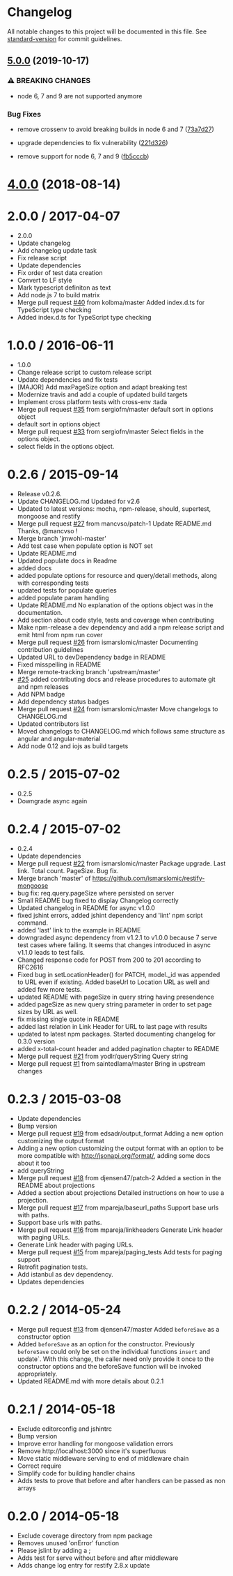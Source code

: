 # Changelog

All notable changes to this project will be documented in this file. See [standard-version](https://github.com/conventional-changelog/standard-version) for commit guidelines.

## [5.0.0](https://github.com/saintedlama/restify-mongoose/compare/v4.0.0...v5.0.0) (2019-10-17)


### ⚠ BREAKING CHANGES

* node 6, 7 and 9 are not supported anymore

### Bug Fixes

* remove crossenv to avoid breaking builds in node 6 and 7 ([73a7d27](https://github.com/saintedlama/restify-mongoose/commit/73a7d2796dc95efac817984ac5b2df9f2ff281f4))
* upgrade dependencies to fix vulnerability ([221d326](https://github.com/saintedlama/restify-mongoose/commit/221d3262ebb12f9fd3bebda8e7957cd17ea88ab5))


* remove support for node 6, 7 and 9 ([fb5cccb](https://github.com/saintedlama/restify-mongoose/commit/fb5cccb1726758d4afae70dab77d44c0ea06d327))

<a name="4.0.0"></a>
# [4.0.0](https://github.com/saintedlama/restify-mongoose/compare/v3.0.0...v4.0.0) (2018-08-14)



2.0.0 / 2017-04-07
==================

  * 2.0.0
  * Update changelog
  * Add changelog update task
  * Fix release script
  * Update dependencies
  * Fix order of test data creation
  * Convert to LF style
  * Mark typescript definiton as text
  * Add node.js 7 to build matrix
  * Merge pull request [#40](https://github.com/saintedlama/restify-mongoose/issues/40) from kolbma/master
    Added index.d.ts for TypeScript type checking
  * Added index.d.ts for TypeScript type checking

1.0.0 / 2016-06-11
==================

  * 1.0.0
  * Change release script to custom release script
  * Update dependencies and fix tests
  * [MAJOR] Add maxPageSize option and adapt breaking test
  * Modernize travis and add a couple of updated build targets
  * Implement cross platform tests with cross-env :tada
  * Merge pull request [#35](https://github.com/saintedlama/restify-mongoose/issues/35) from sergiofm/master
    default sort in options object
  * default sort in options object
  * Merge pull request [#33](https://github.com/saintedlama/restify-mongoose/issues/33) from sergiofm/master
    Select fields in the options object.
  * select fields in the options object.

0.2.6 / 2015-09-14
==================

  * Release v0.2.6.
  * Update CHANGELOG.md
    Updated for v2.6
  * Updated to latest versions: mocha, npm-release, should, supertest, mongoose and restify
  * Merge pull request [#27](https://github.com/saintedlama/restify-mongoose/issues/27) from mancvso/patch-1
    Update README.md
    Thanks, @mancvso !
  * Merge branch 'jmwohl-master'
  * Add test case when populate  option is NOT set
  * Update README.md
  * Updated populate docs in Readme
  * added docs
  * added populate options for resource and query/detail methods, along with corresponding tests
  * updated tests for populate queries
  * added populate param handling
  * Update README.md
    No explanation of the options object was in the documentation.
  * Add section about code style, tests and coverage when contributing
  * Make npm-release a dev dependency and add a npm release script and emit html from npm run cover
  * Merge pull request [#26](https://github.com/saintedlama/restify-mongoose/issues/26) from ismarslomic/master
    Documenting contribution guidelines
  * Updated  URL to devDependency badge in README
  * Fixed misspelling in README
  * Merge remote-tracking branch 'upstream/master'
  * [#25](https://github.com/saintedlama/restify-mongoose/issues/25) added contributing docs and release procedures to automate git and npm releases
  * Add NPM badge
  * Add dependency status badges
  * Merge pull request [#24](https://github.com/saintedlama/restify-mongoose/issues/24) from ismarslomic/master
    Move changelogs to CHANGELOG.md
  * Updated contributors list
  * Moved changelogs to CHANGELOG.md which follows same structure as angular and angular-material
  * Add node 0.12 and iojs as build targets

0.2.5 / 2015-07-02
==================

  * 0.2.5
  * Downgrade async again

0.2.4 / 2015-07-02
==================

  * 0.2.4
  * Update dependencies
  * Merge pull request [#22](https://github.com/saintedlama/restify-mongoose/issues/22) from ismarslomic/master
    Package upgrade. Last link. Total count. PageSize. Bug fix.
  * Merge branch 'master' of https://github.com/ismarslomic/restify-mongoose
  * bug fix: req.query.pageSize where persisted on server
  * Small README bug fixed to display Changelog correctly
  * Updated changelog in README for async v1.0.0
  * fixed jshint errors, added jshint dependency and 'lint' npm script command.
  * added 'last' link to the example in README
  * downgraded async dependency from v1.2.1 to v1.0.0 because 7 serve test cases where failing. It seems that changes introduced in async v1.1.0 leads to test fails.
  * Changed response code for POST from 200 to 201 according to RFC2616
  * Fixed bug in setLocationHeader() for PATCH, model._id was appended to URL even if existing.
    Added baseUrl to Location URL as well and added few more tests.
  * updated README with pageSize in query string having presendence
  * added pageSize as new query string parameter in order to set page sizes by URL as well.
  * fix missing single quote in README
  * added last relation in Link Header for URL to last page with results
  * updated to latest npm packages. Started documenting changelog for 0.3.0 version
  * added x-total-count header and added pagination chapter to README
  * Merge pull request [#21](https://github.com/saintedlama/restify-mongoose/issues/21) from yodlr/queryString
    Query string
  * Merge pull request [#1](https://github.com/saintedlama/restify-mongoose/issues/1) from saintedlama/master
    Bring in upstream changes

0.2.3 / 2015-03-08
==================

  * Update dependencies
  * Bump version
  * Merge pull request [#19](https://github.com/saintedlama/restify-mongoose/issues/19) from edsadr/output_format
    Adding a new option customizing the output format
  * Adding a new option customizing the output format with an option to be more compatible with http://jsonapi.org/format/, adding some docs about it too
  * add queryString
  * Merge pull request [#18](https://github.com/saintedlama/restify-mongoose/issues/18) from djensen47/patch-2
    Added a section in the README about projections
  * Added a section about projections
    Detailed instructions on how to use a projection.
  * Merge pull request [#17](https://github.com/saintedlama/restify-mongoose/issues/17) from mpareja/baseurl_paths
    Support base urls with paths.
  * Support base urls with paths.
  * Merge pull request [#16](https://github.com/saintedlama/restify-mongoose/issues/16) from mpareja/linkheaders
    Generate Link header with paging URLs.
  * Generate Link header with paging URLs.
  * Merge pull request [#15](https://github.com/saintedlama/restify-mongoose/issues/15) from mpareja/paging_tests
    Add tests for paging support
  * Retrofit pagination tests.
  * Add istanbul as dev dependency.
  * Updates dependencies

0.2.2 / 2014-05-24
==================

  * Merge pull request [#13](https://github.com/saintedlama/restify-mongoose/issues/13) from djensen47/master
    Added `beforeSave` as a constructor option
  * Added `beforeSave` as an option for the constructor.
    Previously `beforeSave` could only be set on the individual functions
    `insert` and update`. With this change, the caller need only provide it
    once to the constructor options and the beforeSave function will be
    invoked appropriately.
  * Updated README.md with more details about 0.2.1

0.2.1 / 2014-05-18
==================

  * Exclude editorconfig and jshintrc
  * Bump version
  * Improve error handling for mongoose validation errors
  * Remove http://localhost:3000 since it's superfluous
  * Move static middleware serving to end of middleware chain
  * Correct require
  * Simplify code for building handler chains
  * Adds tests to prove that before and after handlers can be passed as non arrays

0.2.0 / 2014-05-18
==================

  * Exclude coverage directory from npm package
  * Removes unused 'onError' function
  * Please jslint by adding a ;
  * Adds test for serve without before and after middleware
  * Adds change log entry for restify 2.8.x update
